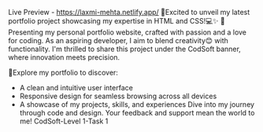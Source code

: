 Live Preview - https://laxmi-mehta.netlify.app/
🚀Excited to unveil my latest portfolio project showcasing my expertise in HTML and CSS!💻✨ 
🎨Presenting my personal portfolio website, crafted with passion and a love for coding.
As an aspiring developer, I aim to blend creativity😊 with functionality. I'm thrilled to share this project under the CodSoft banner, where innovation meets precision.

🌟Explore my portfolio to discover:
- A clean and intuitive user interface
- Responsive design for seamless browsing across all devices
- A showcase of my projects, skills, and experiences Dive into my journey through code and design. Your feedback and support mean the world to me!
CodSoft-Level 1-Task 1
